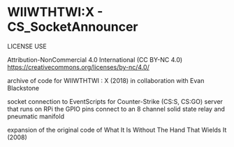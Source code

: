 # WIIWTHTWI:X - CS_SocketAnnouncer
LICENSE USE

Attribution-NonCommercial 4.0 International (CC BY-NC 4.0) https://creativecommons.org/licenses/by-nc/4.0/

archive of code for 
WIIWTHTWI : X (2018)
in collaboration with Evan Blackstone

socket connection to EventScripts for Counter-Strike (CS:S, CS:GO) server that runs on RPi
the GPIO pins connect to an 8 channel solid state relay and pneumatic manifold

expansion of the original code of What It Is Without The Hand That Wields It (2008)
